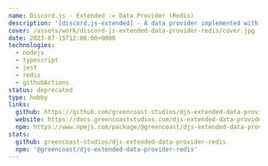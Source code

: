 ```yaml
---
name: Discord.js - Extended := Data Provider (Redis)
description: '[discord.js-extended] - A data provider implemented with Redis.'
cover: /assets/work/discord-js-extended-data-provider-redis/cover.jpg
date: 2023-07-15T12:00:00+0000
technologies:
  - nodejs
  - typescript
  - jest
  - redis
  - githubActions
status: deprecated
type: hobby
links:
  github: https://github.com/greencoast-studios/djs-extended-data-provider-redis
  website: https://docs.greencoaststudios.com/djs-extended-data-provider-redis/master/
  npm: https://www.npmjs.com/package/@greencoast/djs-extended-data-provider-redis
stats:
  github: greencoast-studios/djs-extended-data-provider-redis
  npm: '@greencoast/djs-extended-data-provider-redis'
---
```

